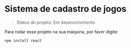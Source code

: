 # Sistema de cadastro de jogos


> Status do projeto: Em desenvolvimento

Para rodar esse projeto na sua máquina, por favor digite:

```
npm install react
```
